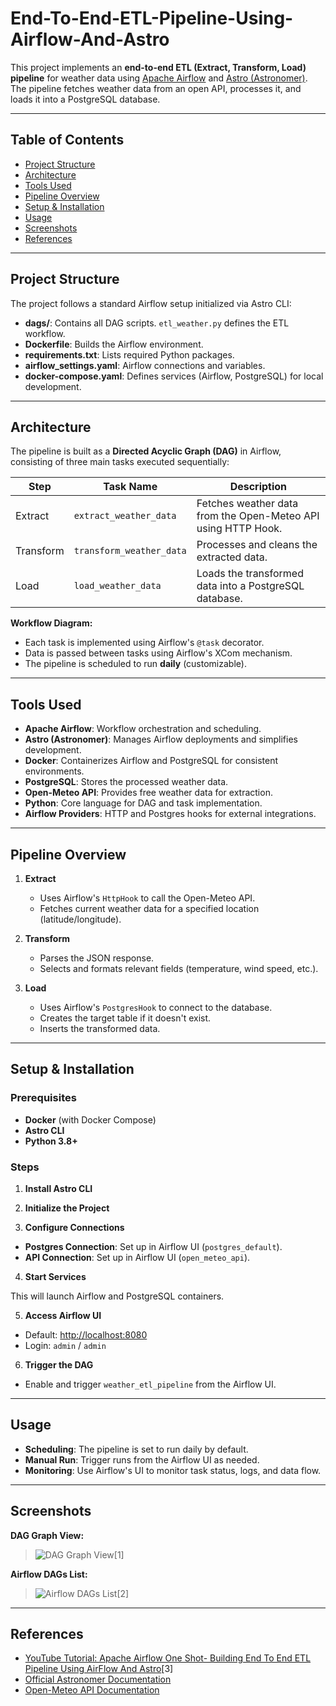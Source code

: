 # End-To-End-ETL-Pipeline-Using-Airflow-And-Astro

This project implements an **end-to-end ETL (Extract, Transform, Load) pipeline** for weather data using [Apache Airflow](https://airflow.apache.org/) and [Astro (Astronomer)](https://www.astronomer.io/). The pipeline fetches weather data from an open API, processes it, and loads it into a PostgreSQL database.

---

## Table of Contents

- [Project Structure](#project-structure)
- [Architecture](#architecture)
- [Tools Used](#tools-used)
- [Pipeline Overview](#pipeline-overview)
- [Setup & Installation](#setup--installation)
- [Usage](#usage)
- [Screenshots](#screenshots)
- [References](#references)

---

## Project Structure

The project follows a standard Airflow setup initialized via Astro CLI:

- **dags/**: Contains all DAG scripts. `etl_weather.py` defines the ETL workflow.
- **Dockerfile**: Builds the Airflow environment.
- **requirements.txt**: Lists required Python packages.
- **airflow_settings.yaml**: Airflow connections and variables.
- **docker-compose.yaml**: Defines services (Airflow, PostgreSQL) for local development.

---

## Architecture

The pipeline is built as a **Directed Acyclic Graph (DAG)** in Airflow, consisting of three main tasks executed sequentially:

| Step                     | Task Name                | Description                                                      |
|--------------------------|--------------------------|------------------------------------------------------------------|
| Extract                  | `extract_weather_data`   | Fetches weather data from the Open-Meteo API using HTTP Hook.    |
| Transform                | `transform_weather_data` | Processes and cleans the extracted data.                         |
| Load                     | `load_weather_data`      | Loads the transformed data into a PostgreSQL database.           |

**Workflow Diagram:**


- Each task is implemented using Airflow's `@task` decorator.
- Data is passed between tasks using Airflow's XCom mechanism.
- The pipeline is scheduled to run **daily** (customizable).

---

## Tools Used

- **Apache Airflow**: Workflow orchestration and scheduling.
- **Astro (Astronomer)**: Manages Airflow deployments and simplifies development.
- **Docker**: Containerizes Airflow and PostgreSQL for consistent environments.
- **PostgreSQL**: Stores the processed weather data.
- **Open-Meteo API**: Provides free weather data for extraction.
- **Python**: Core language for DAG and task implementation.
- **Airflow Providers**: HTTP and Postgres hooks for external integrations.

---

## Pipeline Overview

1. **Extract**
   - Uses Airflow's `HttpHook` to call the Open-Meteo API.
   - Fetches current weather data for a specified location (latitude/longitude).

2. **Transform**
   - Parses the JSON response.
   - Selects and formats relevant fields (temperature, wind speed, etc.).

3. **Load**
   - Uses Airflow's `PostgresHook` to connect to the database.
   - Creates the target table if it doesn't exist.
   - Inserts the transformed data.

---

## Setup & Installation

### Prerequisites

- **Docker** (with Docker Compose)
- **Astro CLI**
- **Python 3.8+**

### Steps

1. **Install Astro CLI**

2. **Initialize the Project**

3. **Configure Connections**
- **Postgres Connection**: Set up in Airflow UI (`postgres_default`).
- **API Connection**: Set up in Airflow UI (`open_meteo_api`).

4. **Start Services**

This will launch Airflow and PostgreSQL containers.

5. **Access Airflow UI**
- Default: [http://localhost:8080](http://localhost:8080)
- Login: `admin` / `admin`

6. **Trigger the DAG**
- Enable and trigger `weather_etl_pipeline` from the Airflow UI.

---

## Usage

- **Scheduling**: The pipeline is set to run daily by default.
- **Manual Run**: Trigger runs from the Airflow UI as needed.
- **Monitoring**: Use Airflow's UI to monitor task status, logs, and data flow.

---

## Screenshots

**DAG Graph View:**

> ![DAG Graph View](attachment:image.jpg)[1]

**Airflow DAGs List:**

> ![Airflow DAGs List](attachment:Screenshot-2025-07-02-210637.jpg)[2]

---

## References

- [YouTube Tutorial: Apache Airflow One Shot- Building End To End ETL Pipeline Using AirFlow And Astro](https://www.youtube.com/watch?v=Y_vQyMljDsE)[3]
- [Official Astronomer Documentation](https://docs.astronomer.io/)
- [Open-Meteo API Documentation](https://open-meteo.com/)



